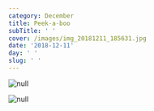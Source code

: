 ```yaml
---
category: December
title: Peek-a-boo
subTitle: ' '
cover: /images/img_20181211_185631.jpg
date: '2018-12-11'
day: ' '
slug: ' '
---
```

![null](/images/img_20181211_185631.jpg)

![null](/images/snapchat-852161094.jpg)
